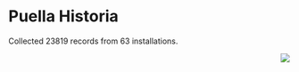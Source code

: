 # Puella Historia

Collected 23819 records from 63 installations.

<p align="right"><img src="https://xn--80aalyho.xn--p1ai/magireco/NAgitan/img/kagome.png" /></p>
